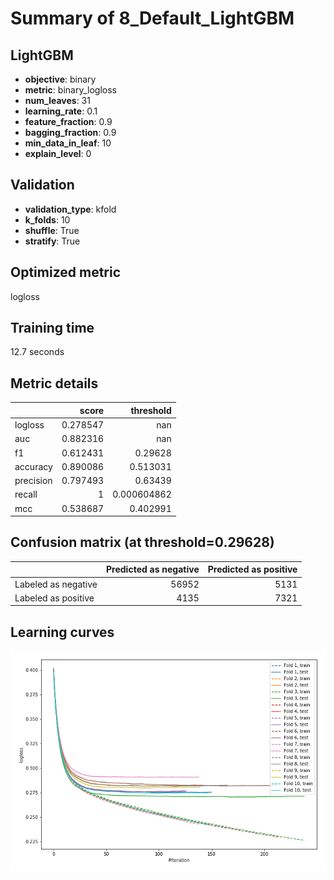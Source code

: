 # Summary of 8_Default_LightGBM

## LightGBM
- **objective**: binary
- **metric**: binary_logloss
- **num_leaves**: 31
- **learning_rate**: 0.1
- **feature_fraction**: 0.9
- **bagging_fraction**: 0.9
- **min_data_in_leaf**: 10
- **explain_level**: 0

## Validation
 - **validation_type**: kfold
 - **k_folds**: 10
 - **shuffle**: True
 - **stratify**: True

## Optimized metric
logloss

## Training time

12.7 seconds

## Metric details
|           |    score |     threshold |
|:----------|---------:|--------------:|
| logloss   | 0.278547 | nan           |
| auc       | 0.882316 | nan           |
| f1        | 0.612431 |   0.29628     |
| accuracy  | 0.890086 |   0.513031    |
| precision | 0.797493 |   0.63439     |
| recall    | 1        |   0.000604862 |
| mcc       | 0.538687 |   0.402991    |


## Confusion matrix (at threshold=0.29628)
|                     |   Predicted as negative |   Predicted as positive |
|:--------------------|------------------------:|------------------------:|
| Labeled as negative |                   56952 |                    5131 |
| Labeled as positive |                    4135 |                    7321 |

## Learning curves
![Learning curves](learning_curves.png)